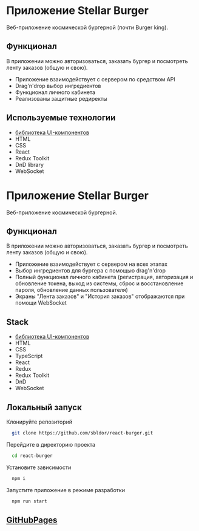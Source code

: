 

# Приложение Stellar Burger
Веб-приложение космической бургерной (почти Burger king).

## Функционал

В приложении можно авторизоваться, заказать бургер и посмотреть ленту заказов (общую и свою).

- Приложение взаимодействует с сервером по средством API
- Drag'n'drop выбор ингредиентов
- Функционал личного кабинета
- Реализованы защитные редиректы

## Используемые технологии
* [библиотека UI-компонентов](https://yandex-praktikum.github.io/react-developer-burger-ui-components/)
* HTML
* CSS
* React
* Redux Toolkit 
* DnD library
* WebSocket
# Приложение Stellar Burger
Веб-приложение космической бургерной.
## Функционал

В приложении можно авторизоваться, заказать бургер и посмотреть ленту заказов (общую и свою).

- Приложение взаимодействует с сервером на всех этапах
- Выбор ингредиентов для бургера с помощью drag'n'drop
- Полный функционал личного кабинета (регистрация, авторизация и обновление токена, выход из системы, сброс и восстановление пароля, обновление данных пользователя)
- Экраны "Лента заказов" и "История заказов" отображаются при помощи WebSocket

## Stack
* [библиотека UI-компонентов](https://yandex-praktikum.github.io/react-developer-burger-ui-components/)
* HTML
* CSS
* TypeScript
* React
* Redux
* Redux Toolkit 
* DnD
* WebSocket

## Локальный запуск

Клонируйте репозиторий
```bash
  git clone https://github.com/sbldor/react-burger.git
```

Перейдите в директорию проекта
```bash
  cd react-burger
```

Установите зависимости
```bash
  npm i
```

Запустите приложение в режиме разработки
```bash
  npm run start
```


## [GitHubPages](https://sbldor.github.io/react-burger/)


